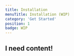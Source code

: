 ```yaml
---
title: Installation
menuTitle: Installation (WIP)
category: 'Get Started'
position: 1
badge: WIP
---
```


## I need content!